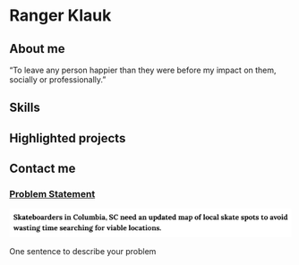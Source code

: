 <!DOCTYPE html>
<html>
	<head>
		<title> CSCE 190: Robert Baily</title>
		<link rel="stylesheet" href="styles.css">
	</head>
	<body>
		<h1>Ranger Klauk</h1>
		<div class="about">
			<h2>About me</h2>
			<p>“To leave any person happier than they were before my impact on them, socially or professionally.”</p>
		</div>
		<div class="skills">
			<h2>Skills</h2>
		</div>
		<div class="projects">
			<h2>Highlighted projects</h2>
		</div>
		<div class="contact">
			<h2>Contact me</h2>
		</div>
		<div class = "projects">
			<section class="project">
			<a href="files/statement.pdf"><h3>Problem Statement</h3></a>
			<a href="files/statement.pdf"><img src="images/problem.png"></a>
			<p>One sentence to describe your problem</p>
			</section>
			</div>
	</body>
</html>